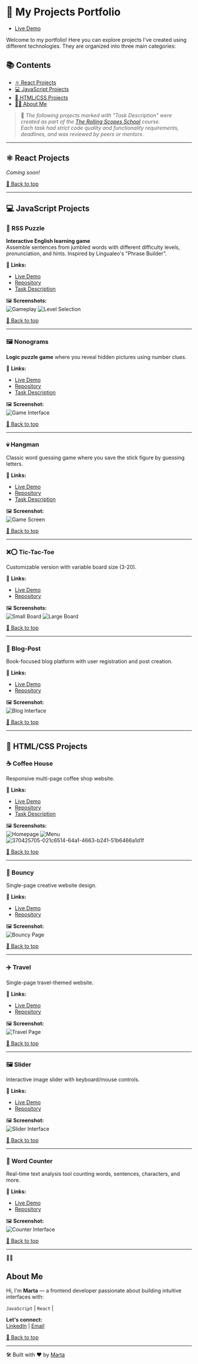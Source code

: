 # 🚀 My Projects Portfolio
- <a href="https://marta109.github.io/Bouncy/" target="_blank" rel="noopener noreferrer">Live Demo</a>


Welcome to my portfolio! Here you can explore projects I've created using different technologies. They are organized into three main categories:

## 📚 Contents

- [⚛️ React Projects](#-react-projects)
- [💻 JavaScript Projects](#-javascript-projects)
- [🎨 HTML/CSS Projects](#-htmlcss-projects)
- [🙋‍♀️ About Me](#about-me)

> 📘 _The following projects marked with "Task Description" were created as part of the [The Rolling Scopes School](https://rs.school/community#about-school) course.  
> Each task had strict code quality and functionality requirements, deadlines, and was reviewed by peers or mentors._


---

## ⚛️ React Projects
*Coming soon!*  

[🔼 Back to top](#-my-projects-portfolio)

---

## 💻 JavaScript Projects

### 🧩 RSS Puzzle
**Interactive English learning game**  
Assemble sentences from jumbled words with different difficulty levels, pronunciation, and hints. Inspired by Lingualeo's "Phrase Builder".

🔗 **Links:**  
- [Live Demo](https://rolling-scopes-school.github.io/marta109-JSFE2023Q4/rss-puzzle/index.html)
- [Repository](https://github.com/Marta109/RSS-Puzzle)
- [Task Description](https://github.com/rolling-scopes-school/tasks/tree/master/stage2/tasks/puzzle)

🖼️ **Screenshots:**  
![Gameplay](https://github.com/rolling-scopes-school/marta109-JSFE2023Q4/assets/71411783/14c75b29-a6ab-4fbd-80ef-7e456c8da5ad)
![Level Selection](https://github.com/rolling-scopes-school/marta109-JSFE2023Q4/assets/71411783/a58ab87d-e6ce-4ef8-a3e3-59181d962f5f)

[🔼 Back to top](#-my-projects-portfolio)

---

### 🖼️ Nonograms
**Logic puzzle game** where you reveal hidden pictures using number clues.

🔗 **Links:**  
- [Live Demo](https://rolling-scopes-school.github.io/marta109-JSFE2023Q4/nonograms/index.html)
- [Repository](https://github.com/Marta109/Nonograms)
- [Task Description](https://github.com/rolling-scopes-school/tasks/tree/master/tasks/nonograms)

🖼️ **Screenshot:**  
![Game Interface](https://github.com/rolling-scopes-school/marta109-JSFE2023Q4/assets/71411783/4d93dee3-12ad-4ef8-80a8-b6f355af06f3)

[🔼 Back to top](#-my-projects-portfolio)

---

### 💀 Hangman
Classic word guessing game where you save the stick figure by guessing letters.

🔗 **Links:**  
- [Live Demo](https://rolling-scopes-school.github.io/marta109-JSFE2023Q4/hangman/index.html)
- [Repository](https://github.com/Marta109/Hangman)
- [Task Description](https://github.com/rolling-scopes-school/tasks/tree/master/stage1/tasks/hangman)  

🖼️ **Screenshot:**  
![Game Screen](https://github.com/rolling-scopes-school/marta109-JSFE2023Q4/assets/71411783/4b80f1a1-b46e-43cd-b4e9-e5bc52407c54)

[🔼 Back to top](#-my-projects-portfolio)

---

### ❌⭕ Tic-Tac-Toe
Customizable version with variable board size (3-20).

🔗 **Links:**  
- [Live Demo](https://marta109.github.io/Tic---Tac---Toe/)
- [Repository ](https://github.com/Marta109/Tic---Tac---Toe)

🖼️ **Screenshots:**  
![Small Board](https://github.com/user-attachments/assets/81b25640-b833-4008-b8d3-2eaa48c552fd)
![Large Board](https://github.com/user-attachments/assets/75ee32ec-55d2-43c8-ba10-9583cd5c7dca)

[🔼 Back to top](#-my-projects-portfolio)

---

### 📝 Blog-Post
Book-focused blog platform with user registration and post creation.

🔗 **Links:**  
- [Live Demo](https://marta109.github.io/Blog-Post/index.html)
- [Repository ](https://github.com/Marta109/Blog-Post)

🖼️ **Screenshot:**  
![Blog Interface](https://github.com/user-attachments/assets/8307dc87-02a3-4e27-a975-c9bd4ea6c563)

[🔼 Back to top](#-my-projects-portfolio)

---

## 🎨 HTML/CSS Projects

### ☕ Coffee House
Responsive multi-page coffee shop website.

🔗 **Links:**  
- [Live Demo](https://rolling-scopes-school.github.io/marta109-JSFE2023Q4/coffee-house/home.html)
- [Repository ](https://github.com/Marta109/Coffee-house)
- [Task Description](https://github.com/rolling-scopes-school/tasks/blob/master/tasks/coffee-house/coffee-house.md)

🖼️ **Screenshots:**  
![Homepage](https://github.com/user-attachments/assets/09339ed7-856e-4a36-a6d0-0bbb65eacf44)
![Menu](https://github.com/user-attachments/assets/6bc884fe-04b7-4bf1-a73a-fa0eb2844cf2)
![370425705-021c6514-64a1-4663-b241-51b6466a1d1f](https://github.com/user-attachments/assets/d68715bc-69f8-4bf2-8147-a7081142659c)


[🔼 Back to top](#-my-projects-portfolio)

---

### 🏀 Bouncy
Single-page creative website design.

🔗 **Links:**  
- [Live Demo](https://marta109.github.io/Bouncy/)
- [Repository ](https://github.com/Marta109/Bouncy)

🖼️ **Screenshot:**  
![Bouncy Page](https://github.com/Marta109/Marta109.github.io/assets/71411783/9d390600-60b3-4b6c-aae8-7ab539fa9ace)

[🔼 Back to top](#-my-projects-portfolio)

---

### ✈️ Travel
Single-page travel-themed website.

🔗 **Links:**  
- [Live Demo](https://marta109.github.io/Travel/)
- [Repository](https://github.com/Marta109/Travel)

🖼️ **Screenshot:**  
![Travel Page](https://github.com/Marta109/Marta109.github.io/assets/71411783/9f073a9a-d7c7-4e0a-9ccc-5ea1e77231f2)

[🔼 Back to top](#-my-projects-portfolio)

---

### 🖼️ Slider
Interactive image slider with keyboard/mouse controls.

🔗 **Links:**  
- [Live Demo](https://marta109.github.io/Slider/)
- [Repository](https://github.com/Marta109/Slider)

🖼️ **Screenshot:**  
![Slider Interface](https://github.com/user-attachments/assets/8eb16ee9-949a-4dc5-a6b2-958e74a58564)

[🔼 Back to top](#-my-projects-portfolio)

---

### 🔢 Word Counter
Real-time text analysis tool counting words, sentences, characters, and more.

🔗 **Links:**  
- [Live Demo](https://marta109.github.io/Word_Counter/)
- [Repository ](https://github.com/Marta109/word-counter)

🖼️ **Screenshot:**  
![Counter Interface](https://github.com/user-attachments/assets/fc3a7b6f-e152-4aca-9894-fadf7d2fa1bf)

[🔼 Back to top](#-my-projects-portfolio)

---
🙋‍♀️
##  About Me

Hi, I'm **Marta** — a frontend developer passionate about building intuitive interfaces with:

`JavaScript` | `React` | 

**Let's connect:**  
[LinkedIn](https://www.linkedin.com/in/mh-marta-hayrapetyan/) | [Email](mailto:marta.hayrapetyan.a@gmail.com)

[🔼 Back to top](#-my-projects-portfolio)

---

🛠️ Built with ❤️ by [Marta](https://github.com/Marta109)
